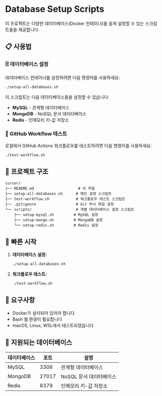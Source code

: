 # Database Setup Scripts

이 프로젝트는 다양한 데이터베이스(Docker 컨테이너)를 쉽게 설정할 수 있는 스크립트들을 제공합니다.

## 📋 사용법

### 🗄️ 데이터베이스 설정
데이터베이스 컨테이너를 설정하려면 다음 명령어를 사용하세요:

```bash
./setup-all-databases.sh
```

이 스크립트는 다음 데이터베이스들을 설정할 수 있습니다:
- **MySQL** - 관계형 데이터베이스
- **MongoDB** - NoSQL 문서 데이터베이스  
- **Redis** - 인메모리 키-값 저장소

### 🔄 GitHub Workflow 테스트
로컬에서 GitHub Actions 워크플로우를 테스트하려면 다음 명령어를 사용하세요:

```bash
./test-workflow.sh
```

## 📁 프로젝트 구조

```
cursor/
├── README.md                    # 이 파일
├── setup-all-databases.sh      # 메인 설정 스크립트
├── test-workflow.sh            # 워크플로우 테스트 스크립트
├── .gitignore                  # Git 무시 파일 설정
└── scripts/                    # 개별 데이터베이스 설정 스크립트
    ├── setup-mysql.sh         # MySQL 설정
    ├── setup-mongo.sh         # MongoDB 설정
    └── setup-redis.sh         # Redis 설정
```

## 🚀 빠른 시작

1. **데이터베이스 설정:**
   ```bash
   ./setup-all-databases.sh
   ```

2. **워크플로우 테스트:**
   ```bash
   ./test-workflow.sh
   ```

## 📝 요구사항

- Docker가 설치되어 있어야 합니다
- Bash 쉘 환경이 필요합니다
- macOS, Linux, WSL에서 테스트되었습니다

## 🔧 지원되는 데이터베이스

| 데이터베이스 | 포트 | 설명 |
|-------------|------|------|
| MySQL | 3306 | 관계형 데이터베이스 |
| MongoDB | 27017 | NoSQL 문서 데이터베이스 |
| Redis | 6379 | 인메모리 키-값 저장소 |
